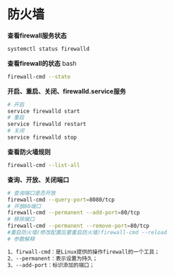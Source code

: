# 防火墙

**查看firewall服务状态**

```bash
systemctl status firewalld
```

**查看firewall的状态**
bash

```bash
firewall-cmd --state
```

**开启、重启、关闭、firewalld.service服务**

```bash
# 开启
service firewalld start
# 重启
service firewalld restart
# 关闭
service firewalld stop
```

**查看防火墙规则**

```bash
firewall-cmd --list-all 
```

**查询、开放、关闭端口**

```bash
# 查询端口是否开放
firewall-cmd --query-port=8080/tcp
# 开放80端口
firewall-cmd --permanent --add-port=80/tcp
# 移除端口
firewall-cmd --permanent --remove-port=80/tcp
#重启防火墙(修改配置后要重启防火墙)firewall-cmd --reload
# 参数解释

1、firwall-cmd：是Linux提供的操作firewall的一个工具；
2、--permanent：表示设置为持久；
3、--add-port：标识添加的端口；
```